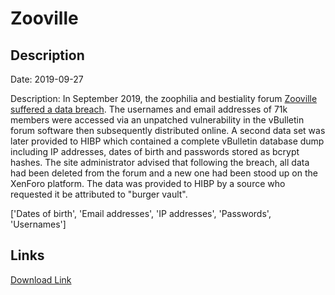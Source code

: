 # Zooville

## Description

Date: 2019-09-27

Description:
In September 2019, the zoophilia and bestiality forum <a href="https://www.zooville.org/threads/security-incident-and-site-rebuild-september-2019.9/" target="_blank" rel="noopener">Zooville suffered a data breach</a>. The usernames and email addresses of 71k members were accessed via an unpatched vulnerability in the vBulletin forum software then subsequently distributed online. A second data set was later provided to HIBP which contained a complete vBulletin database dump including IP addresses, dates of birth and passwords stored as bcrypt hashes. The site administrator advised that following the breach, all data had been deleted from the forum and a new one had been stood up on the XenForo platform. The data was provided to HIBP by a source who requested it be attributed to &quot;burger vault&quot;.


['Dates of birth', 'Email addresses', 'IP addresses', 'Passwords', 'Usernames']

## Links

[Download Link](https://link-to.net/1229997/622.3414844775726/dynamic/?r=em9vdmlsbGUub3Jn)